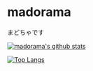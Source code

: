 # madorama

まどちゃです

[![madorama's github stats](https://github-readme-stats.vercel.app/api?username=madorama&count_private=true&theme=dark&hide_title=true&show_icons=true&include_all_commits=true)](https://github.com/anuraghazra/github-readme-stats)

[![Top Langs](https://github-readme-stats.vercel.app/api/top-langs/?username=madorama&layout=compact&theme=dark&langs_count=8)](https://github.com/anuraghazra/github-readme-stats)
